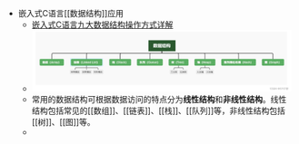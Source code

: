 - 嵌入式C语言[[数据结构]]应用
	- [嵌入式C语言九大数据结构操作方式详解](https://blog.csdn.net/weixin_41114301/article/details/129408640)
	- ![635d67799fa2489785435c31a93c1d20.png](../assets/635d67799fa2489785435c31a93c1d20_1718852663351_0.png)
	- 常用的数据结构可根据数据访问的特点分为**线性结构**和**非线性结构**。线性结构包括常见的[[数组]]、[[链表]]、[[栈]]、[[队列]]等，非线性结构包括[[树]]、[[图]]等。
	-